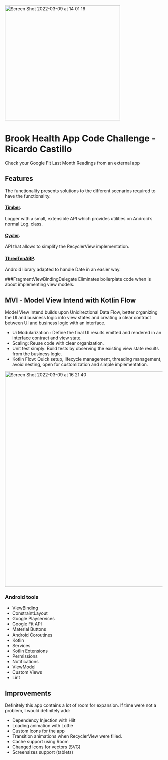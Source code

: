 <img width="368" alt="Screen Shot 2022-03-09 at 14 01 16" src="https://user-images.githubusercontent.com/7502465/157543042-6eeaed11-a987-44bf-84b2-bf9e2b65cfb1.png">

# Brook Health App Code Challenge - Ricardo Castillo
Check your Google Fit Last Month Readings from an external app

## Features
The functionality presents solutions to the different scenarios required to have the functionality.

#### [Timber](https://github.com/JakeWharton/timber).
Logger with a small, extensible API which provides utilities on Android’s normal Log. class.

#### [Cycler](https://github.com/square/cycler). 
API that allows to simplify the RecyclerView implementation.

#### [ThreeTenABP](https://github.com/JakeWharton/ThreeTenABP). 
Android library adapted to handle Date in an easier way.

###FragmentViewBindingDelegate
Eliminates boilerplate code when is about implementing view models.

## MVI - Model View Intend with Kotlin Flow
Model View Intend builds upon Unidirectional Data Flow, better organizing the UI and business logic into view states and creating a clear contract between UI and business logic with an interface.

- Ui Modularization : Define the final UI results emitted and rendered in an interface contract and view state.
- Scaling: Reuse code with clear organization.
- Unit test simply: Build tests by observing the existing view state results from the business logic.
- Kotlin Flow: Quick setup, lifecycle management, threading management, avoid nesting, open for customization and simple implementation.


<img width="686" alt="Screen Shot 2022-03-09 at 16 21 40" src="https://user-images.githubusercontent.com/7502465/157547814-5fcea9af-6572-4ce3-b332-980346b29bb4.png">


### Android tools
- ViewBinding
- ConstraintLayout
- Google Playservices
- Google Fit API
- Material Buttons
- Android Coroutines
- Kotlin
- Services
- Kotlin Extensions
- Permissions
- Notifications
- ViewModel
- Custom Views
- Lint


## Improvements
Definitely this app contains a lot of room for expansion. If time were not a problem, I would definitely add:

- Dependency Injection with Hilt
- Loading animation with Lottie
- Custom Icons for the app
- Transition animations when RecyclerView were filled.
- Cache support using Room
- Changed icons for vectors (SVG)
- Screensizes support (tablets)
